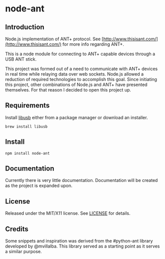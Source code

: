node-ant
===

Introduction
------------
Node.js implementation of ANT+ protocol. See [http://www.thisisant.com/](http://www.thisisant.com/) for more info regarding ANT+.

This is a node module for connecting to ANT+ capable devices through a USB ANT stick.

This project was formed out of a need to communicate with ANT+ devices in real time while relaying data over web sockets.  Node.js allowed a reduction of required technologies to accomplish this goal.  Since initiating this project, other combinations of Node.js and ANT+ have presented themselves. For that reason I decided to open this project up.


Requirements
-------
Install [libusb](http://www.libusb.org) either from a package manager or download an installer.

```
brew install libusb
```

Install
-------
```
npm install node-ant
```


Documentation
-------------
Currently there is very little documentation.  Documentation will be created as the project is expanded upon.


License
-------
Released under the MIT/X11 license. See [LICENSE](master/LICENSE.md) for details.


Credits
-------
Some snippets and inspiration was derived from the #python-ant library developed by @mvillalba.  This library served as a starting point as it serves a similar purpose.